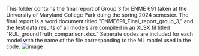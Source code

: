 This folder contains the final report of Group 3 for ENME 691 taken at the University of Maryland College Park duing the spring 2024 semester.
The final report is a word document titled "ENME691_Final_report_group_3," and the test data results of all models are compiled in an XLSX fil
titled "RUL_groundTruth_comparison.xlsx." Seperate codes are included for each model with the name of the file corresponding to the ML model used in the code.
![image](https://github.com/saidineshgelam/Remeaining-Usefullife-estmation-of-a-Air-craft-engine-using-ML-algorithms/assets/144295692/f04c02f2-ac4d-49bf-824b-d1556973f840)
